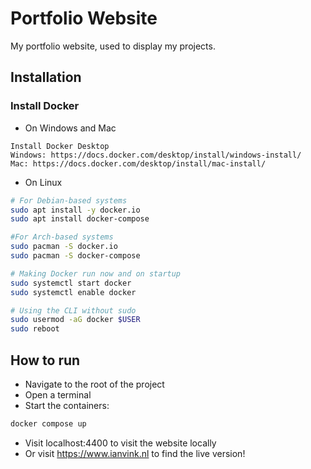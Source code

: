 # Portfolio Website

My portfolio website, used to display my projects.

## Installation
### Install Docker
- On Windows and Mac
```
Install Docker Desktop
Windows: https://docs.docker.com/desktop/install/windows-install/
Mac: https://docs.docker.com/desktop/install/mac-install/
```
- On Linux
```bash
# For Debian-based systems
sudo apt install -y docker.io
sudo apt install docker-compose

#For Arch-based systems
sudo pacman -S docker.io
sudo pacman -S docker-compose

# Making Docker run now and on startup
sudo systemctl start docker
sudo systemctl enable docker

# Using the CLI without sudo 
sudo usermod -aG docker $USER
sudo reboot
```

## How to run
- Navigate to the root of the project
- Open a terminal
- Start the containers: 
```bash
docker compose up
```
- Visit localhost:4400 to visit the website locally
- Or visit https://www.ianvink.nl to find the live version!
